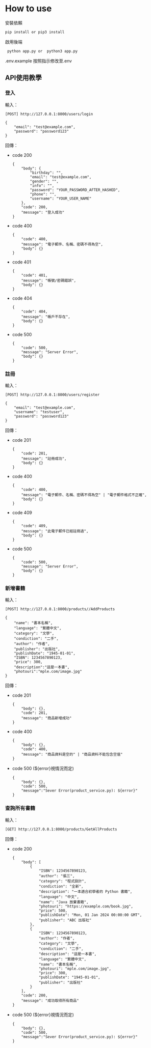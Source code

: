 # How to use

安裝依賴

`pip install or pip3 install`

啟用後端

` python app.py or  python3 app.py`


.env.example 按照指示修改至.env

## API使用教學

### 登入

輸入：


`[POST] http://127.0.0.1:8000/users/login`  

```
{
    "email": "test@example.com",
    "password": "password123"
}
```

回傳：
- code 200

    ```
    {
        "body": {
            "birthday": "",
            "email": "test@example.com",
            "gender": "",
            "info": "",
            "password": "YOUR_PASSWORD_AFTER_HASHED",
            "phone": "",
            "username": "YOUR_USER_NAME"
        },
        "code": 200,
        "message": "登入成功"
    }
    ```
- code 400
    ```
    {
        "code": 400,
        "message": "電子郵件、名稱、密碼不得為空",
        "body": {}
    }
    ```
- code 401
    ``` 
    {
        "code": 401,
        "message": "帳號/密碼錯誤",
        "body": {}
    }
    ```
- code 404
    ```
    {
        "code": 404,
        "message": "帳戶不存在",
        "body": {}
    }
    ```
- code 500
    ```
    {
        "code": 500,
        "message": "Server Error",
        "body": {}
    }
    ```
### 註冊

輸入：


`[POST] http://127.0.0.1:8000/users/register`  

```
{
    "email": "test@example.com",
    "username": "testuser",
    "password": "password123"
}
```

回傳：
- code 201
    ```
    {
        "code": 201,
        "message": "註冊成功",
        "body": {}
    }
    ```
- code 400
    ```
    {
        "code": 400,
        "message": "電子郵件、名稱、密碼不得為空" | "電子郵件格式不正確",
        "body": {}
    }
    ```
- code 409
    ```
    {
        "code": 409,
        "message": "此電子郵件已經註冊過",
        "body": {}
    }
    ```
- code 500
    ```
    {
        "code": 500,
        "message": "Server Error",
        "body": {}
    }
    ```

### 新增書籍

輸入：

`[POST] http://127.0.0.1:8000/products//AddProducts`
```
{
    "name": "書本名稱",
    "language": "繁體中文",
    "category": "文學",
    "condiction": "二手",
    "author": "作者",
    "publisher": "出版社",
    "publishDate": "1945-01-01",
    "ISBN": 1234567890123,
    "price": 300,
    "description":"這是一本書",
    "photouri":"mple.com/image.jpg"
}
```

回傳：
- code 201
    ```
    {
        "body": {},
        "code": 201,
        "message": "商品新增成功"
    }
    ```
- code 400
    ```
    {
        "body": {},
        "code": 400,
        "message": "商品資料是空的" | "商品資料不能包含空值"
    }
    ```
- code 500 (${error}視情況而定)
    ```
    {
        "body": {},
        "code": 500,
        "message":"Sever Error(product_service.py): ${error}"
    }
    ```
### 查詢所有書籍

輸入：

`[GET] http://127.0.0.1:8000/products/GetAllProducts`

回傳：

- code 200
    ```
    {
        "body": [
            {
                "ISBN": 1234567890123,
                "author": "張三",
                "category": "程式設計",
                "condiction": "全新",
                "description": "一本適合初學者的 Python 書籍",
                "language": "中文",
                "name": "Java 放棄書籍",
                "photouri": "https://example.com/book.jpg",
                "price": 500,
                "publishDate": "Mon, 01 Jan 2024 00:00:00 GMT",
                "publisher": "ABC 出版社"
            },
            {
                "ISBN": 1234567890123,
                "author": "作者",
                "category": "文學",
                "condiction": "二手",
                "description": "這是一本書",
                "language": "繁體中文",
                "name": "書本名稱",
                "photouri": "mple.com/image.jpg",
                "price": 300,
                "publishDate": "1945-01-01",
                "publisher": "出版社"
            }
        ],
        "code": 200,
        "message": "成功取得所有商品"
    }
    ```
- code 500 (${error}視情況而定)
    ```
    {
        "body": {},
        "code": 500,
        "message":"Sever Error(product_service.py): ${error}"
    }
    ```